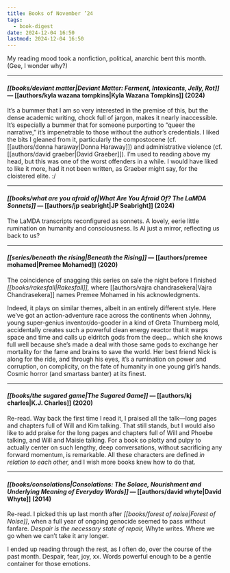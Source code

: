 ```yaml
---
title: Books of November ’24
tags:
  - book-digest
date: 2024-12-04 16:50
lastmod: 2024-12-04 16:50
---
```

My reading mood took a nonfiction, political, anarchic bent this month. (Gee, I wonder why?) 

---
#### *[[books/deviant matter|Deviant Matter: Ferment, Intoxicants, Jelly, Rot]]* — [[authors/kyla wazana tompkins|Kyla Wazana Tompkins]] (2024)

It’s a bummer that I am so very interested in the premise of this, but the dense academic writing, chock full of jargon, makes it nearly inaccessible. It’s especially a bummer that for someone purporting to “queer the narrative,” it’s impenetrable to those without the author’s credentials. I liked the bits I gleaned from it, particularly the compostocene (cf. [[authors/donna haraway|Donna Haraway]]) and administrative violence (cf. [[authors/david graeber|David Graeber]]). I’m used to reading above my head, but this was one of the worst offenders in a while. I would have liked to like it more, had it not been written, as Graeber might say, for the cloistered elite. :/

---
#### *[[books/what are you afraid of|What Are You Afraid Of? The LaMDA Sonnets]]* — [[authors/jp seabright|JP Seabright]] (2024)

The LaMDA transcripts reconfigured as sonnets. A lovely, eerie little rumination on humanity and consciousness. Is AI just a mirror, reflecting us back to us?

---
#### *[[series/beneath the rising|Beneath the Rising]]* — [[authors/premee mohamed|Premee Mohamed]] (2020)

The coincidence of snagging this series on sale the night before I finished *[[books/rakesfall|Rakesfall]],* where [[authors/vajra chandrasekera|Vajra Chandrasekera]] names Premee Mohamed in his acknowledgments. 

Indeed, it plays on similar themes, albeit in an entirely different style. Here we’ve got an action-adventure race across the continents when Johnny, young super-genius inventor/do-gooder in a kind of Greta Thurnberg mold, accidentally creates such a powerful clean energy reactor that it warps space and time and calls up eldritch gods from the deep… which she knows full well because she’s made a deal with those same gods to exchange her mortality for the fame and brains to save the world. Her best friend Nick is along for the ride, and through his eyes, it’s a rumination on power and corruption, on complicity, on the fate of humanity in one young girl’s hands. Cosmic horror (and smartass banter) at its finest. 

---
#### *[[books/the sugared game|The Sugared Game]]* — [[authors/kj charles|K.J. Charles]] (2020)

Re-read. Way back the first time I read it, I praised all the talk—long pages and chapters full of Will and Kim talking. That still stands, but I would also like to add praise for the long pages and chapters full of Will and Phoebe talking, and Will and Maisie talking. For a book so plotty and pulpy to actually center on such lengthy, deep conversations, without sacrificing any forward momentum, is remarkable. All these characters are defined *in relation to each other,* and I wish more books knew how to do that. 

---
#### *[[books/consolations|Consolations: The Solace, Nourishment and Underlying Meaning of Everyday Words]]* — [[authors/david whyte|David Whyte]] (2014)

Re-read. I picked this up last month after *[[books/forest of noise|Forest of Noise]]*, when a full year of ongoing genocide seemed to pass without fanfare. *Despair is the necessary state of repair,* Whyte writes. Where we go when we can’t take it any longer. 

I ended up reading through the rest, as I often do, over the course of the past month. Despair, fear, joy, xx. Words powerful enough to be a gentle container for those emotions. 
